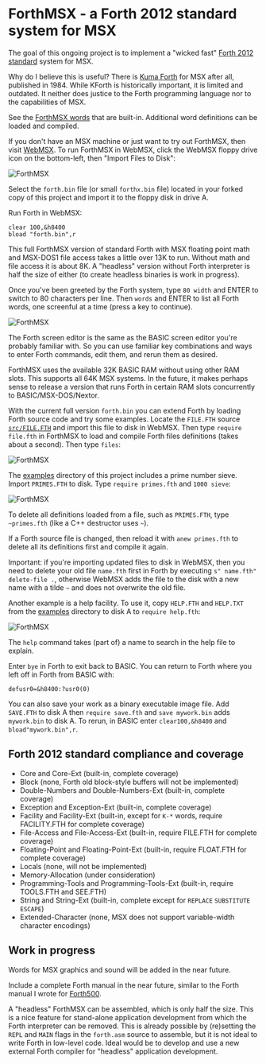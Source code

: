 # ForthMSX - a Forth 2012 standard system for MSX

The goal of this ongoing project is to implement a "wicked fast" [Forth 2012 standard](https://forth-standard.org/standard/words) system for MSX.

Why do I believe this is useful? There is [Kuma Forth](https://www.jupiter-ace.co.uk/downloads/books/KumaForthManual%20.pdf) for MSX after all, published in 1984.  While KForth is historically important, it is limited and outdated.  It neither does justice to the Forth programming language nor to the capabilities of MSX.

See the [ForthMSX words](doc/words.md) that are built-in.  Additional word definitions can be loaded and compiled.

If you don't have an MSX machine or just want to try out ForthMSX, then visit [WebMSX](http://webmsx.org).  To run ForthMSX in WebMSX, click the WebMSX floppy drive icon on the bottom-left, then "Import Files to Disk":

![ForthMSX](img/forthmsx1.png)

Select the `forth.bin` file (or small `forthx.bin` file) located in your forked copy of this project and import it to the floppy disk in drive A.

Run Forth in WebMSX:

    clear 100,&h8400
    bload "forth.bin",r

This full ForthMSX version of standard Forth with MSX floating point math and MSX-DOS1 file access takes a little over 13K to run.  Without math and file access it is about 8K.  A "headless" version without Forth interpreter is half the size of either (to create headless binaries is work in progress).

Once you've been greeted by the Forth system, type `80 width` and ENTER to switch to 80 characters per line.  Then `words` and ENTER to list all Forth words, one screenful at a time (press a key to continue).

![ForthMSX](img/forthmsx2.png)

The Forth screen editor is the same as the BASIC screen editor you're probably familiar with.  So you can use familiar key combinations and ways to enter Forth commands, edit them, and rerun them as desired.

ForthMSX uses the available 32K BASIC RAM without using other RAM slots.  This supports all 64K MSX systems.  In the future, it makes perhaps sense to release a version that runs Forth in certain RAM slots concurrently to BASIC/MSX-DOS/Nextor.

With the current full version `forth.bin` you can extend Forth by loading Forth source code and try some examples.  Locate the `FILE.FTH` source [`src/FILE.FTH`](src/FILE.FTH) and import this file to disk in WebMSX.  Then type `require file.fth` in ForthMSX to load and compile Forth files definitions (takes about a second).  Then type `files`:

![ForthMSX](img/forthmsx3.png)

The [examples](examples) directory of this project includes a prime number sieve.  Import `PRIMES.FTH` to disk.  Type `require primes.fth` and `1000 sieve`:

![ForthMSX](img/forthmsx4.png)

To delete all definitions loaded from a file, such as `PRIMES.FTH`, type `~primes.fth` (like a C++ destructor uses `~`).

If a Forth source file is changed, then reload it with `anew primes.fth` to delete all its definitions first and compile it again.

Important: if you're importing updated files to disk in WebMSX, then you need to delete your old file `name.fth` first in Forth by executing `s" name.fth" delete-file .`, otherwise WebMSX adds the file to the disk with a new name with a tilde `~` and does not overwrite the old file.

Another example is a help facility.  To use it, copy `HELP.FTH` and `HELP.TXT` from the [examples](examples) directory to disk A to `require help.fth`:

![ForthMSX](img/forthmsx5.png)

The `help` command takes (part of) a name to search in the help file to explain.

Enter `bye` in Forth to exit back to BASIC.  You can return to Forth where you left off in Forth from BASIC with:

    defusr0=&h8400:?usr0(0)

You can also save your work as a binary executable image file.  Add `SAVE.FTH` to disk A then `require save.fth` and `save mywork.bin` adds `mywork.bin` to disk A.  To rerun, in BASIC enter `clear100,&h8400` and `bload"mywork.bin",r`.

## Forth 2012 standard compliance and coverage

- Core and Core-Ext (built-in, complete coverage)
- Block (none, Forth old block-style buffers will not be implemented)
- Double-Numbers and Double-Numbers-Ext (built-in, complete coverage)
- Exception and Exception-Ext (built-in, complete coverage)
- Facility and Facility-Ext (built-in, except for `K-*` words, require FACILITY.FTH for complete coverage)
- File-Access and File-Access-Ext (built-in, require FILE.FTH for complete coverage)
- Floating-Point and Floating-Point-Ext (built-in, require FLOAT.FTH for complete coverage)
- Locals (none, will not be implemented)
- Memory-Allocation (under consideration)
- Programming-Tools and Programming-Tools-Ext (built-in, require TOOLS.FTH and SEE.FTH)
- String and String-Ext (built-in, complete except for `REPLACE` `SUBSTITUTE` `ESCAPE`)
- Extended-Character (none, MSX does not support variable-width character encodings)

## Work in progress

Words for MSX graphics and sound will be added in the near future.

Include a complete Forth manual in the near future, similar to the Forth manual I wrote for [Forth500](https://github.com/Robert-van-Engelen/Forth500).

A "headless" ForthMSX can be assembled, which is only half the size.  This is a nice feature for stand-alone application development from which the Forth interpreter can be removed.  This is already possible by (re)setting the `REPL` and `MAIN` flags in the `forth.asm` source to assemble, but it is not ideal to write Forth in low-level code.  Ideal would be to develop and use a new external Forth compiler for "headless" application development.
